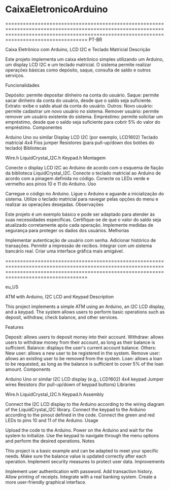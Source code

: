 # CaixaEletronicoArduino
==============================================================================================================================================================================================
PT-BR

Caixa Eletrônico com Arduino, LCD I2C e Teclado Matricial
Descrição

Este projeto implementa um caixa eletrônico simples utilizando um Arduino, um display LCD I2C e um teclado matricial. O sistema permite realizar operações básicas como depósito, saque, consulta de saldo e outros serviços.

Funcionalidades

Depósito: permite depositar dinheiro na conta do usuário.
Saque: permite sacar dinheiro da conta do usuário, desde que o saldo seja suficiente.
Extrato: exibe o saldo atual da conta do usuário.
Outros:
Novo usuário: permite cadastrar um novo usuário no sistema.
Remover usuário: permite remover um usuário existente do sistema.
Empréstimo: permite solicitar um empréstimo, desde que o saldo seja suficiente para cobrir 5% do valor do empréstimo.
Componentes

Arduino Uno ou similar
Display LCD I2C (por exemplo, LCD1602)
Teclado matricial 4x4
Fios jumper
Resistores (para pull-up/down dos botões do teclado)
Bibliotecas

Wire.h
LiquidCrystal_I2C.h
Keypad.h
Montagem

Conecte o display LCD I2C ao Arduino de acordo com o esquema de fiação da biblioteca LiquidCrystal_I2C.
Conecte o teclado matricial ao Arduino de acordo com a pinagem definida no código.
Conecte os LEDs verde e vermelho aos pinos 10 e 11 do Arduino.
Uso

Carregue o código no Arduino.
Ligue o Arduino e aguarde a inicialização do sistema.
Utilize o teclado matricial para navegar pelas opções do menu e realizar as operações desejadas.
Observações

Este projeto é um exemplo básico e pode ser adaptado para atender às suas necessidades específicas.
Certifique-se de que o valor do saldo seja atualizado corretamente após cada operação.
Implemente medidas de segurança para proteger os dados dos usuários.
Melhorias

Implementar autenticação de usuário com senha.
Adicionar histórico de transações.
Permitir a impressão de recibos.
Integrar com um sistema bancário real.
Criar uma interface gráfica mais amigável.

==============================================================================================================================================================================================

eu_US

ATM with Arduino, I2C LCD and Keypad
Description

This project implements a simple ATM using an Arduino, an I2C LCD display, and a keypad. The system allows users to perform basic operations such as deposit, withdraw, check balance, and other services.

Features

Deposit: allows users to deposit money into their account.
Withdraw: allows users to withdraw money from their account, as long as their balance is sufficient.
Balance: displays the user's current account balance.
Others:
New user: allows a new user to be registered in the system.
Remove user: allows an existing user to be removed from the system.
Loan: allows a loan to be requested, as long as the balance is sufficient to cover 5% of the loan amount.
Components

Arduino Uno or similar
I2C LCD display (e.g., LCD1602)
4x4 keypad
Jumper wires
Resistors (for pull-up/down of keypad buttons)
Libraries

Wire.h
LiquidCrystal_I2C.h
Keypad.h
Assembly

Connect the I2C LCD display to the Arduino according to the wiring diagram of the LiquidCrystal_I2C library.
Connect the keypad to the Arduino according to the pinout defined in the code.
Connect the green and red LEDs to pins 10 and 11 of the Arduino.
Usage

Upload the code to the Arduino.
Power on the Arduino and wait for the system to initialize.
Use the keypad to navigate through the menu options and perform the desired operations.
Notes

This project is a basic example and can be adapted to meet your specific needs.
Make sure the balance value is updated correctly after each operation.
Implement security measures to protect user data.
Improvements

Implement user authentication with password.
Add transaction history.
Allow printing of receipts.
Integrate with a real banking system.
Create a more user-friendly graphical interface.









